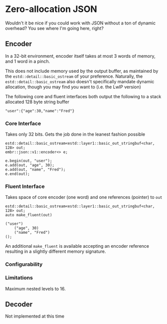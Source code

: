 # Zero-allocation JSON

Wouldn't it be nice if you could work with JSON without a ton of dynamic overhead?
You see where I'm going here, right?

## Encoder

In a 32-bit environment, encoder itself takes at most 3 words of memory, and 1 word in a pinch.

This does not include memory used by the output buffer, as maintained by
the `estd::detail::basic_ostream` of your preference.  Naturally, the
`estd::detail::basic_ostream` also doesn't specifically mandate dynamic
allocation, though you may find you want to (i.e. the LwIP version)

The following core and fluent interfaces both output the following to a stack allocated 128 byte string buffer

```
"user":{"age":30,"name":"Fred"}
```

### Core Interface

Takes only 32 bits.  Gets the job done in the leanest fashion possible

```
estd::detail::basic_ostream<estd::layer1::basic_out_stringbuf<char, 128> out;
embr::json::v1::encoder<> e;

e.begin(out, "user");
e.add(out, "age", 30);
e.add(out, "name", "Fred");
e.end(out);
```

### Fluent Interface

Takes space of core encoder (one word) and one references (pointer) to `out`

```
estd::detail::basic_ostream<estd::layer1::basic_out_stringbuf<char, 128> out;
auto make_fluent(out)

("user")
    ("age", 30)
    ("name", "Fred")
();
```

An additional `make_fluent` is available accepting an encoder reference resulting in a slightly different memory signature.

### Configurability

### Limitations

Maximum nested levels to 16.

## Decoder

Not implemented at this time
